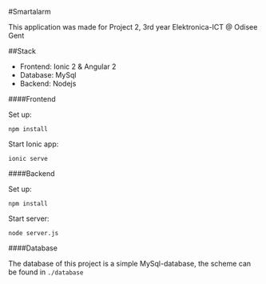 #Smartalarm

This application was made for Project 2, 3rd year Elektronica-ICT @ Odisee Gent

##Stack

* Frontend: Ionic 2 & Angular 2
* Database: MySql
* Backend: Nodejs

####Frontend

Set up:

```
npm install
```

Start Ionic app:

```
ionic serve
```

####Backend

Set up:

```
npm install
```

Start server:

```
node server.js
```

####Database

The database of this project is a simple MySql-database, the scheme can be found in `./database`
